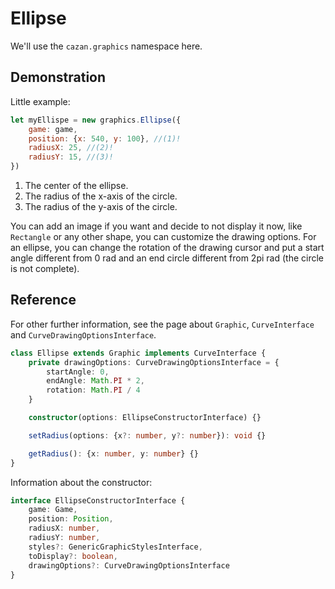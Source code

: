# Ellipse

We'll use the ``cazan.graphics`` namespace here.

## Demonstration

Little example:
````js
let myEllispe = new graphics.Ellipse({
    game: game, 
    position: {x: 540, y: 100}, //(1)!
    radiusX: 25, //(2)!
    radiusY: 15, //(3)!
})
````

1. The center of the ellipse.
2. The radius of the x-axis of the circle.
3. The radius of the y-axis of the circle.

You can add an image if you want and decide to not display it now, like ``Rectangle`` or any other shape, you can customize 
the drawing options. For an ellipse, you can change the rotation of the drawing cursor and put a start angle different from 0 
rad and an end circle different from 2pi rad (the circle is not complete).

## Reference

For other further information, see the page about ``Graphic``, ``CurveInterface`` and ``CurveDrawingOptionsInterface``.

````ts
class Ellipse extends Graphic implements CurveInterface {
    private drawingOptions: CurveDrawingOptionsInterface = {
        startAngle: 0,
        endAngle: Math.PI * 2,
        rotation: Math.PI / 4
    }

    constructor(options: EllipseConstructorInterface) {}

    setRadius(options: {x?: number, y?: number}): void {}

    getRadius(): {x: number, y: number} {}
}
````

Information about the constructor:

````ts
interface EllipseConstructorInterface {
    game: Game,
    position: Position,
    radiusX: number,
    radiusY: number,
    styles?: GenericGraphicStylesInterface,
    toDisplay?: boolean,
    drawingOptions?: CurveDrawingOptionsInterface
}
````
